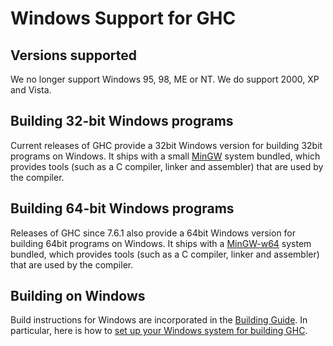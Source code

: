 # Windows Support for GHC

## Versions supported


We no longer support Windows 95, 98, ME or NT. We do support 2000, XP and Vista.

## Building 32-bit Windows programs


Current releases of GHC provide a 32bit Windows version for building 32bit programs on Windows. It ships with a small [ MinGW](http://mingw.org/) system bundled, which provides tools (such as a C compiler, linker and assembler) that are used by the compiler.

## Building 64-bit Windows programs


Releases of GHC since 7.6.1 also provide a 64bit Windows version for building 64bit programs on Windows. It ships with a [ MinGW-w64](http://mingw-w64.sourceforge.net/) system bundled, which provides tools (such as a C compiler, linker and assembler) that are used by the compiler.

## Building on Windows


Build instructions for Windows are incorporated in the [Building Guide](building).  In particular, here is how to [set up your Windows system for building GHC](building/preparation/windows).
